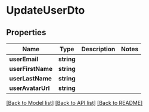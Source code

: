 # UpdateUserDto

## Properties
Name | Type | Description | Notes
------------ | ------------- | ------------- | -------------
**userEmail** | **string** |  | 
**userFirstName** | **string** |  | 
**userLastName** | **string** |  | 
**userAvatarUrl** | **string** |  | 

[[Back to Model list]](../../README.md#documentation-for-models) [[Back to API list]](../../README.md#documentation-for-api-endpoints) [[Back to README]](../../README.md)

